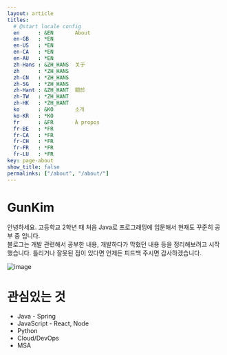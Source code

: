 ```yaml
---
layout: article
titles:
  # @start locale config
  en      : &EN       About
  en-GB   : *EN
  en-US   : *EN
  en-CA   : *EN
  en-AU   : *EN
  zh-Hans : &ZH_HANS  关于
  zh      : *ZH_HANS
  zh-CN   : *ZH_HANS
  zh-SG   : *ZH_HANS
  zh-Hant : &ZH_HANT  關於
  zh-TW   : *ZH_HANT
  zh-HK   : *ZH_HANT
  ko      : &KO       소개
  ko-KR   : *KO
  fr      : &FR       À propos
  fr-BE   : *FR
  fr-CA   : *FR
  fr-CH   : *FR
  fr-FR   : *FR
  fr-LU   : *FR
key: page-about
show_title: false
permalinks: ["/about", "/about/"]
---
```

# GunKim
안녕하세요. 고등학교 2학년 때 처음 Java로 프로그래밍에 입문해서 현재도 꾸준히 공부 중 입니다.  
블로그는 개발 관련해서 공부한 내용, 개발하다가 막혔던 내용 등을 정리해보려고 시작했습니다. 틀리거나 잘못된 점이 있다면 언제든 피드백 주시면 감사하겠습니다.

![image](https://user-images.githubusercontent.com/45007556/103434301-cfa23a00-4c42-11eb-9fb1-2c3e59d4c438.png)

# 관심있는 것
- Java - Spring
- JavaScript - React, Node
- Python
- Cloud/DevOps
- MSA
